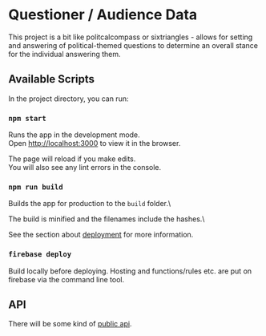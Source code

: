 # Questioner / Audience Data

This project is a bit like politcalcompass or sixtriangles - allows for setting and answering of political-themed questions to determine an overall stance for the individual answering them.

## Available Scripts

In the project directory, you can run:

### `npm start`

Runs the app in the development mode.\
Open [http://localhost:3000](http://localhost:3000) to view it in the browser.

The page will reload if you make edits.\
You will also see any lint errors in the console.

### `npm run build`

Builds the app for production to the `build` folder.\

The build is minified and the filenames include the hashes.\

See the section about [deployment](https://facebook.github.io/create-react-app/docs/deployment) for more information.

### `firebase deploy`

Build locally before deploying.
Hosting and functions/rules etc. are put on firebase via the command line tool.

## API

There will be some kind of [public api](https://rooftop-audience-data.web.app/api).
